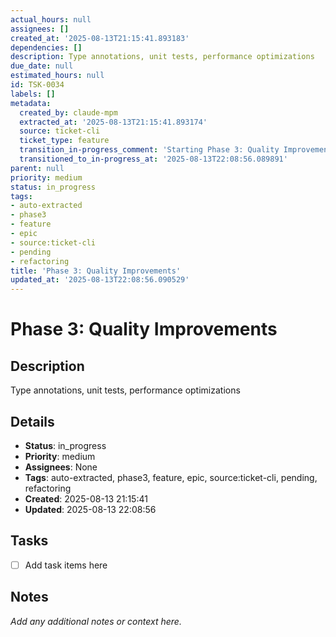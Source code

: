 ```yaml
---
actual_hours: null
assignees: []
created_at: '2025-08-13T21:15:41.893183'
dependencies: []
description: Type annotations, unit tests, performance optimizations
due_date: null
estimated_hours: null
id: TSK-0034
labels: []
metadata:
  created_by: claude-mpm
  extracted_at: '2025-08-13T21:15:41.893174'
  source: ticket-cli
  ticket_type: feature
  transition_in-progress_comment: 'Starting Phase 3: Quality Improvements'
  transitioned_to_in-progress_at: '2025-08-13T22:08:56.089891'
parent: null
priority: medium
status: in_progress
tags:
- auto-extracted
- phase3
- feature
- epic
- source:ticket-cli
- pending
- refactoring
title: 'Phase 3: Quality Improvements'
updated_at: '2025-08-13T22:08:56.090529'
---
```


# Phase 3: Quality Improvements

## Description
Type annotations, unit tests, performance optimizations

## Details
- **Status**: in_progress
- **Priority**: medium
- **Assignees**: None
- **Tags**: auto-extracted, phase3, feature, epic, source:ticket-cli, pending, refactoring
- **Created**: 2025-08-13 21:15:41
- **Updated**: 2025-08-13 22:08:56

## Tasks
- [ ] Add task items here

## Notes
_Add any additional notes or context here._
